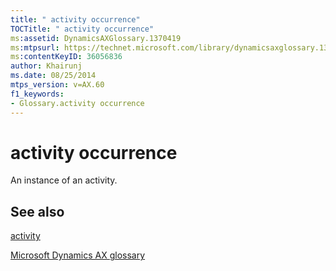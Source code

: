 ```yaml
---
title: " activity occurrence"
TOCTitle: " activity occurrence"
ms:assetid: DynamicsAXGlossary.1370419
ms:mtpsurl: https://technet.microsoft.com/library/dynamicsaxglossary.1370419(v=AX.60)
ms:contentKeyID: 36056836
author: Khairunj
ms.date: 08/25/2014
mtps_version: v=AX.60
f1_keywords:
- Glossary.activity occurrence
---
```


# activity occurrence

An instance of an activity.

## See also

[activity](activity.md)

[Microsoft Dynamics AX glossary](glossary/microsoft-dynamics-ax-glossary.md)

  


